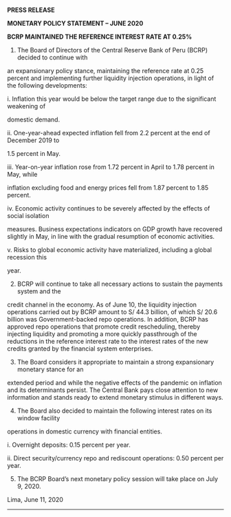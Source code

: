 **PRESS RELEASE**

**MONETARY POLICY STATEMENT – JUNE 2020**

**BCRP MAINTAINED THE REFERENCE INTEREST RATE AT 0.25%**

1. The Board of Directors of the Central Reserve Bank of Peru (BCRP) decided to continue with

an expansionary policy stance, maintaining the reference rate at 0.25 percent and
implementing further liquidity injection operations, in light of the following developments:

i. Inflation this year would be below the target range due to the significant weakening of

domestic demand.

ii. One-year-ahead expected inflation fell from 2.2 percent at the end of December 2019 to

1.5 percent in May.

iii. Year-on-year inflation rose from 1.72 percent in April to 1.78 percent in May, while

inflation excluding food and energy prices fell from 1.87 percent to 1.85 percent.

iv. Economic activity continues to be severely affected by the effects of social isolation

measures. Business expectations indicators on GDP growth have recovered slightly in
May, in line with the gradual resumption of economic activities.

v. Risks to global economic activity have materialized, including a global recession this

year.

2. BCRP will continue to take all necessary actions to sustain the payments system and the

credit channel in the economy. As of June 10, the liquidity injection operations carried out by
BCRP amount to S/ 44.3 billion, of which S/ 20.6 billion was Government-backed repo
operations. In addition, BCRP has approved repo operations that promote credit
rescheduling, thereby injecting liquidity and promoting a more quickly passthrough of the
reductions in the reference interest rate to the interest rates of the new credits granted by the
financial system enterprises.

3. The Board considers it appropriate to maintain a strong expansionary monetary stance for an

extended period and while the negative effects of the pandemic on inflation and its
determinants persist. The Central Bank pays close attention to new information and stands
ready to extend monetary stimulus in different ways.

4. The Board also decided to maintain the following interest rates on its window facility

operations in domestic currency with financial entities.

i. Overnight deposits: 0.15 percent per year.

ii. Direct security/currency repo and rediscount operations: 0.50 percent per year.

5. The BCRP Board’s next monetary policy session will take place on July 9, 2020.

Lima, June 11, 2020


-----

